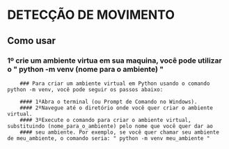 # DETECÇÃO DE MOVIMENTO 

## Como usar 
### 1º crie um ambiente virtua em sua maquina, você pode utilizar o " python -m venv (nome para o ambiente) "
        ### Para criar um ambiente virtual em Python usando o comando python -m venv, você pode seguir os passos abaixo:

        #### 1ºAbra o terminal (ou Prompt de Comando no Windows).
        #### 2ºNavegue até o diretório onde você quer criar o ambiente virtual.
        #### 3ºExecute o comando para criar o ambiente virtual, substituindo (nome_para_o_ambiente) pelo nome que você quer dar ao 
        #### seu ambiente. Por exemplo, se você quer chamar seu ambiente de meu_ambiente, o comando seria: " python -m venv meu_ambiente "

